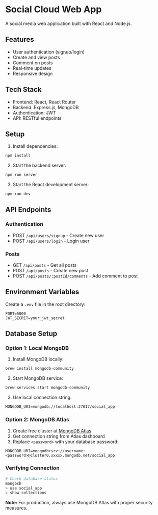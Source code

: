 # Social Cloud Web App

A social media web application built with React and Node.js.

## Features

- User authentication (signup/login)
- Create and view posts
- Comment on posts
- Real-time updates
- Responsive design

## Tech Stack

- Frontend: React, React Router
- Backend: Express.js, MongoDB
- Authentication: JWT
- API: RESTful endpoints

## Setup

1. Install dependencies:
```bash
npm install
```

2. Start the backend server:
```bash
npm run server
```

3. Start the React development server:
```bash
npm run dev
```

## API Endpoints

### Authentication
- POST `/api/users/signup` - Create new user
- POST `/api/users/login` - Login user

### Posts
- GET `/api/posts` - Get all posts
- POST `/api/posts` - Create new post
- POST `/api/posts/:postId/comments` - Add comment to post

## Environment Variables

Create a `.env` file in the root directory:
```
PORT=5000
JWT_SECRET=your_jwt_secret
```

## Database Setup

### Option 1: Local MongoDB
1. Install MongoDB locally:
```bash
brew install mongodb-community
```

2. Start MongoDB service:
```bash
brew services start mongodb-community
```

3. Use local connection string:
```
MONGODB_URI=mongodb://localhost:27017/social_app
```

### Option 2: MongoDB Atlas
1. Create free cluster at [MongoDB Atlas](https://www.mongodb.com/cloud/atlas)
2. Get connection string from Atlas dashboard
3. Replace `<password>` with your database password:
```
MONGODB_URI=mongodb+srv://username:<password>@cluster0.xxxxx.mongodb.net/social_app
```

### Verifying Connection
```bash
# Check database status
mongosh
> use social_app
> show collections
```

**Note:** For production, always use MongoDB Atlas with proper security measures.
